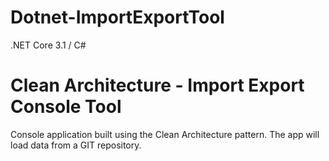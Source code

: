 # Dotnet-ImportExportTool
.NET Core 3.1 / C#

# Clean Architecture - Import Export Console Tool
Console application built using the Clean Architecture pattern. The app will load data from a GIT repository.


